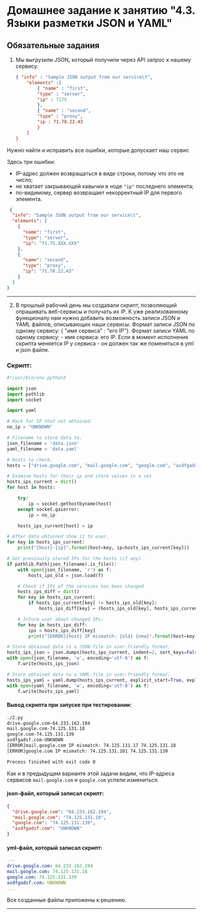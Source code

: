 # Домашнее задание к занятию "4.3. Языки разметки JSON и YAML"

## Обязательные задания

1. Мы выгрузили JSON, который получили через API запрос к нашему сервису:
	```json
    { "info" : "Sample JSON output from our service\t",
        "elements" :[
            { "name" : "first",
            "type" : "server",
            "ip" : 7175 
            },
            { "name" : "second",
            "type" : "proxy",
            "ip : 71.78.22.43
            }
        ]
    }
	```
  Нужно найти и исправить все ошибки, которые допускает наш сервис

Здесь три ошибки:

* IP-адрес должен возвращаться в виде строки, потому что это не число;
* не хватает закрывающей кавычки в ноде `"ip"` последнего элемента;
* по-видимому, сервер возвращает некорректный IP для первого элемента.

````json
 {
  "info": "Sample JSON output from our service\t",
  "elements": [
    {
      "name": "first",
      "type": "server",
      "ip": "71.75.XXX.XXX"
    },
    {
      "name": "second",
      "type": "proxy",
      "ip": "71.78.22.43"
    }
  ]
}
````

---

2. В прошлый рабочий день мы создавали скрипт, позволяющий опрашивать веб-сервисы и получать их IP. К уже реализованному
   функционалу нам нужно добавить возможность записи JSON и YAML файлов, описывающих наши сервисы. Формат записи JSON по
   одному сервису: { "имя сервиса" : "его IP"}. Формат записи YAML по одному сервису: - имя сервиса: его IP. Если в
   момент исполнения скрипта меняется IP у сервиса - он должен так же поменяться в yml и json файле.

### Скрипт:

````python
#!/usr/bin/env python3

import json
import pathlib
import socket

import yaml

# Mark for IP that not obtained.
no_ip = "UNKNOWN"

# Filename to store data to.
json_filename = 'data.json'
yaml_filename = 'data.yaml'

# Hosts to check.
hosts = ["drive.google.com", "mail.google.com", "google.com", "asdfgadsf.com"]

# Examine hosts for their ip and store values in a set
hosts_ips_current = dict()
for host in hosts:

    try:
        ip = socket.gethostbyname(host)
    except socket.gaierror:
        ip = no_ip

    hosts_ips_current[host] = ip

# After data obtained show it to user.
for key in hosts_ips_current:
    print("{host}-{ip}".format(host=key, ip=hosts_ips_current[key]))

# Get previously stored IPs for the hosts (if any).
if pathlib.Path(json_filename).is_file():
    with open(json_filename, 'r') as f:
        hosts_ips_old = json.load(f)

    # Check if IPs of the services has been changed
    hosts_ips_diff = dict()
    for key in hosts_ips_current:
        if hosts_ips_current[key] != hosts_ips_old[key]:
            hosts_ips_diff[key] = (hosts_ips_old[key], hosts_ips_current[key])

    # Inform user about changed IPs:
    for key in hosts_ips_diff:
        ips = hosts_ips_diff[key]
        print("[ERROR]{host} IP mismatch: {old} {new}".format(host=key, old=ips[0], new=ips[1]))

# Store obtained data to a JSON-file in user-friendly format.
hosts_ips_json = json.dumps(hosts_ips_current, indent=2, sort_keys=False)
with open(json_filename, 'w', encoding='utf-8') as f:
    f.write(hosts_ips_json)

# Store obtained data to a YAML-file in user-friendly format.
hosts_ips_yaml = yaml.dump(hosts_ips_current, explicit_start=True, explicit_end=True, sort_keys=False)
with open(yaml_filename, 'w', encoding='utf-8') as f:
    f.write(hosts_ips_yaml)
````

#### Вывод скрипта при запуске при тестировании:

````bash
./2.py
drive.google.com-64.233.162.194
mail.google.com-74.125.131.18
google.com-74.125.131.139
asdfgadsf.com-UNKNOWN
[ERROR]mail.google.com IP mismatch: 74.125.131.17 74.125.131.18
[ERROR]google.com IP mismatch: 74.125.131.101 74.125.131.139

Process finished with exit code 0
````
Как и в предыдущем варианте этой задачи видим, что IP-адреса сервисов `mail.google.com` и `google.com` успели измениться.
#### json-файл, который записал скрипт:

````json
{
  "drive.google.com": "64.233.162.194",
  "mail.google.com": "74.125.131.18",
  "google.com": "74.125.131.139",
  "asdfgadsf.com": "UNKNOWN"
}
````

#### yml-файл, который записал скрипт:

````yaml
---
drive.google.com: 64.233.162.194
mail.google.com: 74.125.131.18
google.com: 74.125.131.139
asdfgadsf.com: UNKNOWN
...
````

Все созданные файлы приложены к решению.

---
